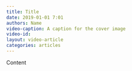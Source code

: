 ```yaml
---
title: Title
date: 2019-01-01 7:01
authors: Name
video-caption: A caption for the cover image
video-id: 
layout: video-article
categories: articles
---
```


Content
